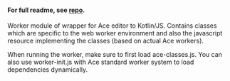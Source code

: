 #### For full readme, see [repo](https://github.com/daemontus/kotlin-ace-wrapper#readme).

Worker module of wrapper for Ace editor to Kotlin/JS. 
Contains classes which are specific to the web worker environment
and also the javascript resource implementing the classes (based on
actual Ace workers).

When running the worker, make sure to first load ace-classes.js. You can also
use worker-init.js with Ace standard worker system to load dependencies dynamically.